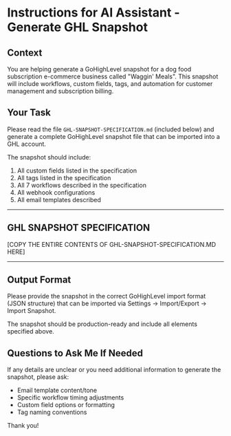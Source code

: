 # Instructions for AI Assistant - Generate GHL Snapshot

## Context

You are helping generate a GoHighLevel snapshot for a dog food subscription e-commerce business called "Waggin' Meals". This snapshot will include workflows, custom fields, tags, and automation for customer management and subscription billing.

## Your Task

Please read the file `GHL-SNAPSHOT-SPECIFICATION.md` (included below) and generate a complete GoHighLevel snapshot file that can be imported into a GHL account.

The snapshot should include:
1. All custom fields listed in the specification
2. All tags listed in the specification
3. All 7 workflows described in the specification
4. All webhook configurations
5. All email templates described

---

## GHL SNAPSHOT SPECIFICATION

[COPY THE ENTIRE CONTENTS OF GHL-SNAPSHOT-SPECIFICATION.MD HERE]

---

## Output Format

Please provide the snapshot in the correct GoHighLevel import format (JSON structure) that can be imported via Settings → Import/Export → Import Snapshot.

The snapshot should be production-ready and include all elements specified above.

## Questions to Ask Me If Needed

If any details are unclear or you need additional information to generate the snapshot, please ask:
- Email template content/tone
- Specific workflow timing adjustments
- Custom field options or formatting
- Tag naming conventions

Thank you!
